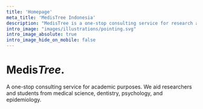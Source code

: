 ```yaml
---
title: 'Homepage'
meta_title: 'MedisTree Indonesia'
description: "MedisTree is a one-stop consulting service for research and analysis in life-science domain"
intro_image: "images/illustrations/pointing.svg"
intro_image_absolute: true
intro_image_hide_on_mobile: false
---
```


# Medis***Tree*.**

A one-stop consulting service for academic purposes. We aid researchers and
students from medical science, dentistry, psychology, and epidemiology.
